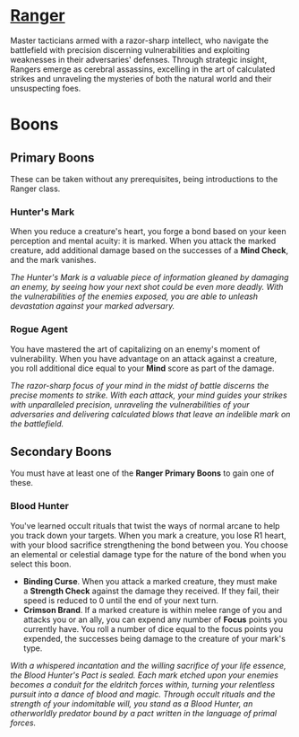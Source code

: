 # [Ranger](Player's%20Handbook/Classes/Ranger.md)
Master tacticians armed with a razor-sharp intellect, who navigate the battlefield with precision discerning vulnerabilities and exploiting weaknesses in their adversaries' defenses. Through strategic insight, Rangers emerge as cerebral assassins, excelling in the art of calculated strikes and unraveling the mysteries of both the natural world and their unsuspecting foes.

# Boons

## Primary Boons
These can be taken without any prerequisites, being introductions to the Ranger class.

### Hunter's Mark
When you reduce a creature's heart, you forge a bond based on your keen perception and mental acuity: it is marked. When you attack the marked creature, add additional damage based on the successes of a **Mind Check**, and the mark vanishes.

*The Hunter's Mark is a valuable piece of information gleaned by damaging an enemy, by seeing how your next shot could be even more deadly. With the vulnerabilities of the enemies exposed, you are able to unleash devastation against your marked adversary.*

### Rogue Agent
You have mastered the art of capitalizing on an enemy's moment of vulnerability. When you have advantage on an attack against a creature, you roll additional dice equal to your **Mind** score as part of the damage.

_The razor-sharp focus of your mind in the midst of battle discerns the precise moments to strike. With each attack, your mind guides your strikes with unparalleled precision, unraveling the vulnerabilities of your adversaries and delivering calculated blows that leave an indelible mark on the battlefield._

## Secondary Boons
You must have at least one of the **Ranger Primary Boons** to gain one of these.

### Blood Hunter
You've learned occult rituals that twist the ways of normal arcane to help you track down your targets. When you mark a creature, you lose R1 heart, with your blood sacrifice strengthening the bond between you. You choose an elemental or celestial damage type for the nature of the bond when you select this boon.

- **Binding Curse**. When you attack a marked creature, they must make a **Strength Check** against the damage they received. If they fail, their speed is reduced to 0 until the end of your next turn.
- **Crimson Brand**. If a marked creature is within melee range of you and attacks you or an ally, you can expend any number of **Focus** points you currently have. You roll a number of dice equal to the focus points you expended, the successes being damage to the creature of your mark's type.

_With a whispered incantation and the willing sacrifice of your life essence, the Blood Hunter's Pact is sealed. Each mark etched upon your enemies becomes a conduit for the eldritch forces within, turning your relentless pursuit into a dance of blood and magic. Through occult rituals and the strength of your indomitable will, you stand as a Blood Hunter, an otherworldly predator bound by a pact written in the language of primal forces._
